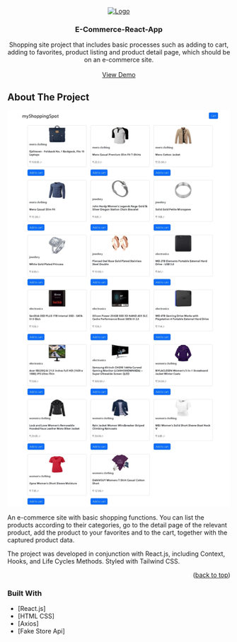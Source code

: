 <div align="center">
  <a href="https://gaurav110601.github.io/e-commerce-mini-react-app/">
    <img src="https://openmoji.org/data/color/svg/1F6D2.svg" alt="Logo" width="80" height="80">
  </a>
  <h3 align="center">E-Commerce-React-App</h3>

  <p align="center">
     Shopping site project that includes basic processes such as adding to cart, adding to favorites, product listing and product detail page, which should be on an e-commerce site.
    <br />
    <br />
    <a href="https://gaurav110601.github.io/e-commerce-mini-react-app/">View Demo</a>
  </p>
</div>

<!-- ABOUT THE PROJECT -->
## About The Project

![PROJECT_SCREENSHOT_01](/src/image.jpeg)

An e-commerce site with basic shopping functions. You can list the products according to their categories, go to the detail page of the relevant product, add the product to your favorites and to the cart, together with the captured product data.

The project was developed in conjunction with React.js, including Context, Hooks, and Life Cycles Methods. Styled with Tailwind CSS. 

<p align="right">(<a href="#top">back to top</a>)</p>


### Built With

* [React.js]
* [HTML CSS]
* [Axios]
* [Fake Store Api]
